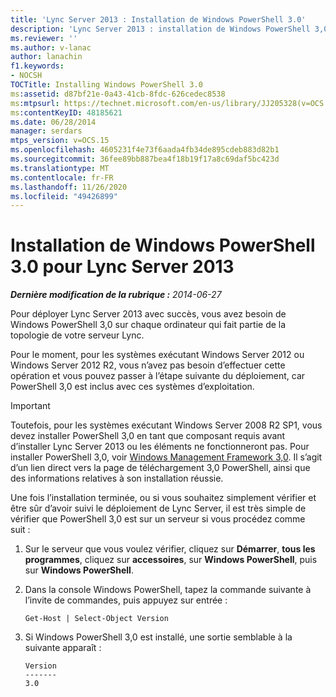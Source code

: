 ```yaml
---
title: 'Lync Server 2013 : Installation de Windows PowerShell 3.0'
description: 'Lync Server 2013 : installation de Windows PowerShell 3,0.'
ms.reviewer: ''
ms.author: v-lanac
author: lanachin
f1.keywords:
- NOCSH
TOCTitle: Installing Windows PowerShell 3.0
ms:assetid: d87bf21e-0a43-41cb-8fdc-626cedec8538
ms:mtpsurl: https://technet.microsoft.com/en-us/library/JJ205328(v=OCS.15)
ms:contentKeyID: 48185621
ms.date: 06/28/2014
manager: serdars
mtps_version: v=OCS.15
ms.openlocfilehash: 4605231f4e73f6aada4fb34de895cdeb883d82b1
ms.sourcegitcommit: 36fee89bb887bea4f18b19f17a8c69daf5bc423d
ms.translationtype: MT
ms.contentlocale: fr-FR
ms.lasthandoff: 11/26/2020
ms.locfileid: "49426899"
---
```

# <a name="installing-windows-powershell-30-for-lync-server-2013"></a>Installation de Windows PowerShell 3.0 pour Lync Server 2013

<div data-xmlns="http://www.w3.org/1999/xhtml">

<div class="topic" data-xmlns="http://www.w3.org/1999/xhtml" data-msxsl="urn:schemas-microsoft-com:xslt" data-cs="https://msdn.microsoft.com/">

<div data-asp="https://msdn2.microsoft.com/asp">



</div>

<div id="mainSection">

<div id="mainBody">

<span> </span>

_**Dernière modification de la rubrique :** 2014-06-27_

Pour déployer Lync Server 2013 avec succès, vous avez besoin de Windows PowerShell 3,0 sur chaque ordinateur qui fait partie de la topologie de votre serveur Lync.

Pour le moment, pour les systèmes exécutant Windows Server 2012 ou Windows Server 2012 R2, vous n’avez pas besoin d’effectuer cette opération et vous pouvez passer à l’étape suivante du déploiement, car PowerShell 3,0 est inclus avec ces systèmes d’exploitation.

<div>


> [!IMPORTANT]  
> Toutefois, pour les systèmes exécutant Windows Server 2008 R2 SP1, vous devez installer PowerShell 3,0 en tant que composant requis avant d’installer Lync Server 2013 ou les éléments ne fonctionneront pas. Pour installer PowerShell 3,0, voir <A href="https://go.microsoft.com/fwlink/p/?linkid=329800">Windows Management Framework 3,0</A>. Il s’agit d’un lien direct vers la page de téléchargement 3,0 PowerShell, ainsi que des informations relatives à son installation réussie.



</div>

Une fois l’installation terminée, ou si vous souhaitez simplement vérifier et être sûr d’avoir suivi le déploiement de Lync Server, il est très simple de vérifier que PowerShell 3,0 est sur un serveur si vous procédez comme suit :

1.  Sur le serveur que vous voulez vérifier, cliquez sur **Démarrer**, **tous les programmes**, cliquez sur **accessoires**, sur **Windows PowerShell**, puis sur **Windows PowerShell**.

2.  Dans la console Windows PowerShell, tapez la commande suivante à l’invite de commandes, puis appuyez sur entrée :
    
        Get-Host | Select-Object Version

3.  Si Windows PowerShell 3,0 est installé, une sortie semblable à la suivante apparaît :
    
        Version
        -------
        3.0

</div>

<span> </span>

</div>

</div>

</div>


